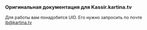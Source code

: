 ### Оригинальная документация для Kassir.kartina.tv ###

Для работы вам понадобится UID. Его нужно запросить по почте
[ib@kartina.tv](ib@kartina.tv)


